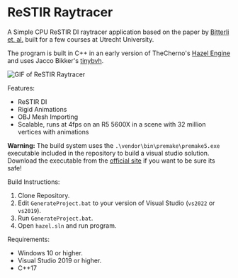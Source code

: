 # ReSTIR Raytracer
A Simple CPU ReSTIR DI raytracer application based on the paper by [Bitterli et. al.](https://benedikt-bitterli.me/restir/bitterli20restir.pdf) built for a few courses at Utrecht University.

The program is built in C++ in an early version of TheCherno's [Hazel Engine](https://github.com/TheCherno/Hazel) and uses Jacco Bikker's [tinybvh](https://github.com/jbikker/tinybvh).

![GIF of ReSTIR Raytracer](./Images/ReSTIR_Engine.gif)

Features:
- ReSTIR DI
- Rigid Animations
- OBJ Mesh Importing
- Scalable, runs at 4fps on an R5 5600X in a scene with 32 million vertices with animations

**Warning:** The build system uses the ```.\vendor\bin\premake\premake5.exe``` executable included in the repository to build a visual studio solution.  
Download the executable from the [official site](https://premake.github.io/download) if you want to be sure its safe!

Build Instructions:
1. Clone Repository.
2. Edit ```GenerateProject.bat``` to your version of Visual Studio (```vs2022``` or ```vs2019```).
3. Run ```GenerateProject.bat```.
4. Open ```hazel.sln``` and run program.

Requirements:
- Windows 10 or higher.
- Visual Studio 2019 or higher.
- C++17
